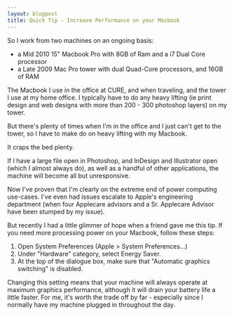 ```yaml
---
layout: blogpost
title: Quick Tip - Increase Performance on your Macbook
---
```


<p>So I work from two machines on an ongoing basis:<p>
<ul>
<li>a Mid 2010 15" Macbook Pro with 8GB of Ram and a i7 Dual Core processor</li>
<li>a Late 2009 Mac Pro tower with dual Quad-Core processors, and 16GB of RAM</li>
</ul>

<p>The Macbook I use in the office at CURE, and when traveling, and the tower I use at my home office. I typically have to do any heavy lifting (ie print design and web designs with more than 200 - 300 photoshop layers) on my tower.</p>

<p>But there's plenty of times when I'm in the office and I just can't get to the tower, so I have to make do on heavy lifting with my Macbook.</p>

<p>It craps the bed plenty.</p>

<p>If I have a large file open in Photoshop, and InDesign and Illustrator open (which I almost always do), as well as a handful of other applications, the machine will become all but unresponsive.</p>

<p>Now I've proven that I'm clearly on the extreme end of power computing use-cases. I've even had issues escalate to Apple's engineering department (when four Applecare advisors and a Sr. Applecare Advisor have been stumped by my issue).</p>

<p>But recently I had a little glimmer of hope when a friend gave me this tip. If you need more processing power on your Macbook, follow these steps:</p>

<ol>
<li>Open System Preferences (Apple > System Preferences...)</li>
<li>Under "Hardware" category, select Energy Saver.</li>
<li>At the top of the dialogue box, make sure that "Automatic graphics switching" is disabled.</li>
</ol>

<p>Changing this setting means that your machine will always operate at maximum graphics performance, although it will drain your battery life a little faster. For me, it's worth the trade off by far - especially since I normally have my machine plugged in throughout the day.</p>